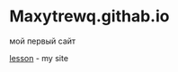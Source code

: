 

# Maxytrewq.githab.io

мой первый сайт

[lesson](file:///C:/Users/User/Desktop/Мой%20первый%20сайт.html"sait") - my site
